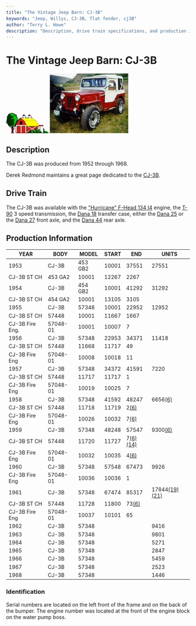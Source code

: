 ```yaml
---
title: "The Vintage Jeep Barn: CJ-3B"
keywords: "Jeep, Willys, CJ-3B, flat fender, cj3B"
author: "Terry L. Howe"
description: "Description, drive train specifications, and production information for the Willys Jeep CJ-3B"
---
```

# The Vintage Jeep Barn: CJ-3B

![barn](/images/barn.gif) [![1960 CJ-3B](/images/cj3b_.jpg)](/images/cj3b.jpg) 

## Description

The CJ-3B was produced from 1952 through 1968.

Derek Redmond maintains a great page dedicated to the [CJ-3B](https://www.film.queensu.ca/CJ3B/). 

## Drive Train

The CJ-3B was available with the ["Hurricane" F-Head 134 I4](/engine/factory/hurricane134.html) engine, the [T-90](/transmission/factory/t90.html) 3 speed transmission, the [Dana 18](/xfer/factory/d18.html) transfer case, either the [Dana 25](/axle/factory/d25.html) or the [Dana 27](/axle/factory/d27.html) front axle, and the [Dana 44](/axle/factory/d44.html) rear axle. 

## Production Information

YEAR| BODY| MODEL| START| END| UNITS  
---|---|---|---|---|---  
1953| CJ-3B|  453 GB2|  10001|  37551|  27551  
| CJ-3B ST CH|  453 GA2|  10001|  12267|  2267  
1954| CJ-3B|  454 GB2|  10001|  41292|  31292  
| CJ-3B ST CH| 454 GA2|  10001|  13105|  3105  
1955| CJ-3B|  57348|  10001|  22952|  12952  
| CJ-3B ST CH|  57448|  10001|  11667|  1667  
| CJ-3B Fire Eng.|  57048-01|  10001|  10007|  7  
1956| CJ-3B|  57348|  22953|  34371|  11418  
| CJ-3B ST CH|  57448|  11668|  11717|  49  
| CJ-3B Fire Eng|  57048-01|  10008|  10018|  11  
1957| CJ-3B|  57348|  34372|  41591|  7220  
| CJ-3B ST CH|  57448|  11717|  11717|  1  
| CJ-3B Fire Eng|  57048-01|  10019|  10025|  7  
1958| CJ-3B| 57348|  41592|  48247|  6656[(6)](/history/index.html#6)  
| CJ-3B ST CH| 57448|  11718|  11719|  2[(6)](/history/index.html#6)  
| CJ-3B Fire Eng| 57048-01|  10026|  10032|  7[(6)](/history/index.html#6)  
1959| CJ-3B| 57348|  48248|  57547|  9300[(6)](/history/index.html#6)  
| CJ-3B ST CH| 57448|  11720|  11727|  7[(6)](/history/index.html#6)[(14)](/history/index.html#14)  
| CJ-3B Fire Eng| 57048-01|  10032|  10035|  4[(6)](/history/index.html#6)  
1960| CJ-3B|  57348|  57548|  67473|  9926  
| CJ-3B Fire Eng|  57048-01|  10036|  10036|  1  
1961| CJ-3B|  57348|  67474|  85317|  17844[(19)](/history/index.html#19)[(21)](/history/index.html#21)  
| CJ-3B ST CH| 57448|  11728|  11800|  73[(6)](/history/index.html#6)  
| CJ-3B Fire Eng| 57048-01|  10037|  10101|  65  
1962| CJ-3B|  57348| | | 9416  
1963| CJ-3B|  57348| | | 9801  
1964| CJ-3B|  57348| | | 5271  
1965| CJ-3B|  57348| | | 2847  
1966| CJ-3B|  57348| | | 5459  
1967| CJ-3B|  57348| | | 2523  
1968| CJ-3B|  57348| | | 1446  
  
### Identification

Serial numbers are located on the left front of the frame and on the back of the bumper. The engine number was located at the front of the engine block on the water pump boss.